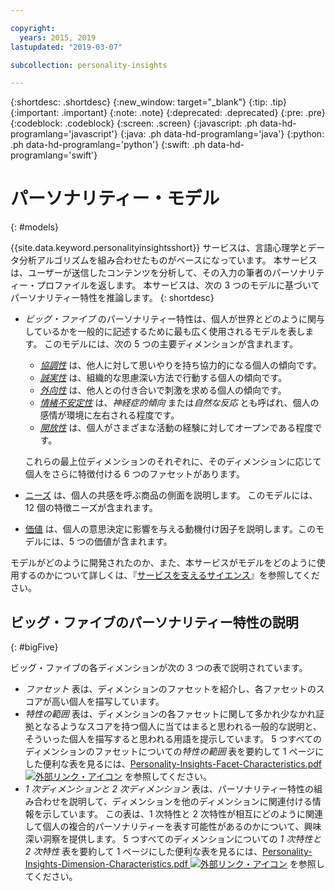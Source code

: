 ```yaml
---

copyright:
  years: 2015, 2019
lastupdated: "2019-03-07"

subcollection: personality-insights

---
```


{:shortdesc: .shortdesc}
{:new_window: target="_blank"}
{:tip: .tip}
{:important: .important}
{:note: .note}
{:deprecated: .deprecated}
{:pre: .pre}
{:codeblock: .codeblock}
{:screen: .screen}
{:javascript: .ph data-hd-programlang='javascript'}
{:java: .ph data-hd-programlang='java'}
{:python: .ph data-hd-programlang='python'}
{:swift: .ph data-hd-programlang='swift'}

# パーソナリティー・モデル
{: #models}

{{site.data.keyword.personalityinsightsshort}} サービスは、言語心理学とデータ分析アルゴリズムを組み合わせたものがベースになっています。 本サービスは、ユーザーが送信したコンテンツを分析して、その入力の筆者のパーソナリティー・プロファイルを返します。 本サービスは、次の 3 つのモデルに基づいてパーソナリティー特性を推論します。
{: shortdesc}

-   *ビッグ・ファイブ* のパーソナリティー特性は、個人が世界とどのように関与しているかを一般的に記述するために最も広く使用されるモデルを表します。 このモデルには、次の 5 つの主要ディメンションが含まれます。
    -   [*協調性*](/docs/services/personality-insights?topic=personality-insights-agreeableness) は、他人に対して思いやりを持ち協力的になる個人の傾向です。
    -   [*誠実性*](/docs/services/personality-insights?topic=personality-insights-conscientiousness) は、組織的な思慮深い方法で行動する個人の傾向です。
    -   [*外向性*](/docs/services/personality-insights?topic=personality-insights-extraversion) は、他人との付き合いで刺激を求める個人の傾向です。
    -   [*情緒不安定性*](/docs/services/personality-insights?topic=personality-insights-emotionalRange) は、*神経症的傾向* または*自然な反応* とも呼ばれ、個人の感情が環境に左右される程度です。
    -   [*開放性*](/docs/services/personality-insights?topic=personality-insights-openness) は、個人がさまざまな活動の経験に対してオープンである程度です。
            

    これらの最上位ディメンションのそれぞれに、そのディメンションに応じて個人をさらに特徴付ける 6 つのファセットがあります。
-   [ニーズ](/docs/services/personality-insights?topic=personality-insights-needs) は、個人の共感を呼ぶ商品の側面を説明します。 このモデルには、12 個の特徴ニーズが含まれます。
-   [価値](/docs/services/personality-insights?topic=personality-insights-values) は、個人の意思決定に影響を与える動機付け因子を説明します。このモデルには、5 つの価値が含まれます。

モデルがどのように開発されたのか、また、本サービスがモデルをどのように使用するのかについて詳しくは、『[サービスを支えるサイエンス](/docs/services/personality-insights?topic=personality-insights-science)』を参照してください。

## ビッグ・ファイブのパーソナリティー特性の説明
{: #bigFive}

ビッグ・ファイブの各ディメンションが次の 3 つの表で説明されています。

-   *ファセット* 表は、ディメンションのファセットを紹介し、各ファセットのスコアが高い個人を描写しています。
-   *特性の範囲* 表は、ディメンションの各ファセットに関して多かれ少なかれ証拠となるようなスコアを持つ個人に当てはまると思われる一般的な説明と、そういった個人を描写すると思われる用語を提示しています。 5 つすべてのディメンションのファセットについての*特性の範囲* 表を要約して 1 ページにした便利な表を見るには、<a target="_blank" href="https://watson-developer-cloud.github.io/doc-tutorial-downloads/personality-insights/Personality-Insights-Facet-Characteristics.pdf" download="Personality-Insights-Facet-Characteristics.pdf">Personality-Insights-Facet-Characteristics.pdf <img src="../../icons/launch-glyph.svg" alt="外部リンク・アイコン" title="外部リンク・アイコン"></a> を参照してください。
-   *1 次ディメンションと 2 次ディメンション* 表は、パーソナリティー特性の組み合わせを説明して、ディメンションを他のディメンションに関連付ける情報を示しています。 この表は、1 次特性と 2 次特性が相互にどのように関連して個人の複合的パーソナリティーを表す可能性があるのかについて、興味深い洞察を提供します。 5 つすべてのディメンションについての *1 次特性と 2 次特性* 表を要約して 1 ページにした便利な表を見るには、<a target="_blank" href="https://watson-developer-cloud.github.io/doc-tutorial-downloads/personality-insights/Personality-Insights-Dimension-Characteristics.pdf" download="Personality-Insights-Dimension-Characteristics.pdf">Personality-Insights-Dimension-Characteristics.pdf <img src="../../icons/launch-glyph.svg" alt="外部リンク・アイコン" title="外部リンク・アイコン"></a> を参照してください。
